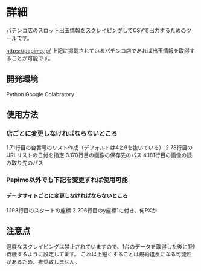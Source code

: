 # 詳細
パチンコ店のスロット出玉情報をスクレイピングしてCSVで出力するためのツールです。

https://papimo.jp/
上記に掲載されているパチンコ店であれば出玉情報を取得することが可能です。

## 開発環境
Python
Google Colabratory

## 使用方法

### 店ごとに変更しなければならないところ

1.71行目の台番号のリスト作成（デフォルトは4と9を抜いている）
2.78行目のURLリストの日付を指定
3.170行目の画像の保存先のパス
4.181行目の画像の読み取り先のパス

### Papimo以外でも下記を変更すれば使用可能

#### データサイトごとに変更しなければならないところ
1.193行目のスタートの座標
2.206行目のy座標1に付き、何PXか

## 注意点

過度なスクレイピングは禁止されていますので、1台のデータを取得した後に1秒待機するように設定してます。
これ以上短くすることは規約違反になる可能性があるため、推奨致しません。